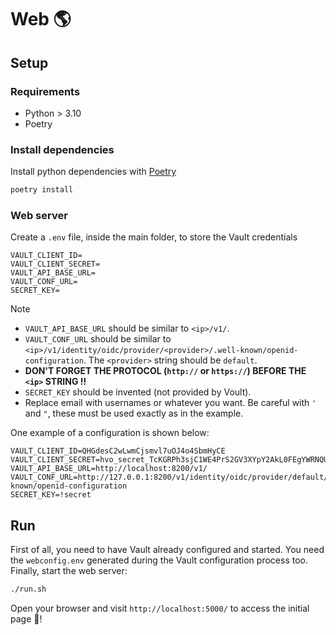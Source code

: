 # Web 🌎

## Setup

### Requirements

- Python > 3.10 
- Poetry

### Install dependencies

Install python dependencies with [Poetry](https://python-poetry.org/)

```bash
poetry install
```

### Web server

Create a `.env` file, inside the main folder, to store the Vault credentials

```
VAULT_CLIENT_ID=
VAULT_CLIENT_SECRET=
VAULT_API_BASE_URL=
VAULT_CONF_URL=
SECRET_KEY=
```

> [!NOTE]
> - `VAULT_API_BASE_URL` should be similar to `<ip>/v1/`.
> - `VAULT_CONF_URL` should be similar to `<ip>/v1/identity/oidc/provider/<provider>/.well-known/openid-configuration`. The `<provider>` string should be `default`.
> - **DON'T FORGET THE PROTOCOL (`http://` or `https://`) BEFORE THE `<ip>` STRING !!**
> - `SECRET_KEY` should be invented (not provided by Voult).
> - Replace email with usernames or whatever you want. Be careful with `'` and `"`, these must be used exactly as in the example.

One example of a configuration is shown below:

```
VAULT_CLIENT_ID=QHGdesC2wLwmCjsmvl7uOJ4o4SbmHyCE
VAULT_CLIENT_SECRET=hvo_secret_TcKGRPh3sjC1WE4PrS2GV3XYpY2AkL0FEgYWRNQUPw7rLTYSS3Psei1oCfQFOeZg
VAULT_API_BASE_URL=http://localhost:8200/v1/
VAULT_CONF_URL=http://127.0.0.1:8200/v1/identity/oidc/provider/default/.well-known/openid-configuration
SECRET_KEY=!secret
```

## Run

First of all, you need to have Vault already configured and started.
You need the `webconfig.env` generated during the Vault configuration process too.
Finally, start the web server:

```bash
./run.sh
```

Open your browser and visit `http://localhost:5000/` to access the initial page 🚀!
